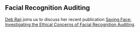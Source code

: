 ## Facial Recognition Auditing

[Deb Raji](https://twitter.com/rajiinio) joins us to discuss her recent publication [Saving Face: Investigating the Ethical Concerns of Facial Recognition Auditing](https://arxiv.org/abs/2001.00964).



